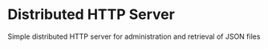 # Distributed HTTP Server
Simple distributed HTTP server for administration and retrieval of JSON files
